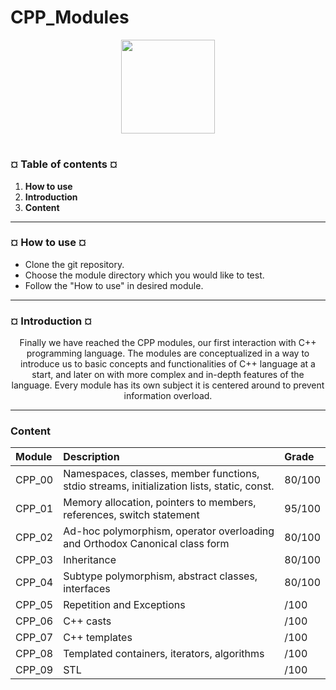 # CPP_Modules
<p align="center"><img src="https://cdn-images-1.medium.com/v2/resize:fit:1200/1*mb0KkzYAZDDSvdYC2MM5hg.jpeg" width="150" height="150" />

#
<h3><b>¤ Table of contents ¤</b></h3>

1) <b>How to use</b>
2) <b>Introduction</b>
3) <b>Content</b>

---
<h3><b>¤ How to use ¤</b></h3>

* Clone the git repository.
* Choose the module directory which you would like to test.
* Follow the "How to use" in desired module.

---
<h3><b>¤ Introduction ¤</b></h3>
<p align="center">Finally we have reached the CPP modules, our first interaction with C++ programming language. The modules are conceptualized in a way to introduce us to basic concepts and functionalities of C++ language at a start, and later on with more complex and in-depth features of the language. Every module has its own subject
it is centered around to prevent information overload.

---
<h3><b> Content </b></h3>
<p align="left">

|Module|Description|Grade|
|:---------|:----------|:----------|
CPP_00 |Namespaces, classes, member functions, stdio streams, initialization lists, static, const. |80/100
CPP_01 |Memory allocation, pointers to members, references, switch statement |95/100
CPP_02 |Ad-hoc polymorphism, operator overloading and Orthodox Canonical class form |80/100
CPP_03 |Inheritance |80/100
CPP_04 |Subtype polymorphism, abstract classes, interfaces |80/100
CPP_05 |Repetition and Exceptions | /100
CPP_06 |C++ casts | /100
CPP_07 |C++ templates | /100
CPP_08 |Templated containers, iterators, algorithms | /100
CPP_09 |STL | /100
